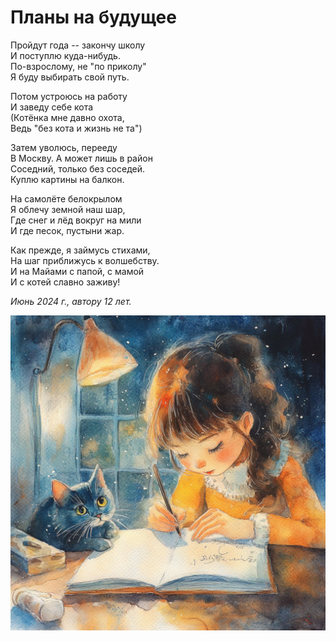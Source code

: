 # Планы на будущее

Пройдут года -- закончу школу  
И поступлю куда-нибудь.  
По-взрослому, не "по приколу"  
Я буду выбирать свой путь.

Потом устроюсь на работу  
И заведу себе кота  
(Котёнка мне давно охота,  
Ведь "без кота и жизнь не та")

Затем уволюсь, перееду  
В Москву. А может лишь в район  
Соседний, только без соседей.  
Куплю картины на балкон.

На самолёте белокрылом  
Я облечу земной наш шар,  
Где снег и лёд вокруг на мили  
И где песок, пустыни жар.

Как прежде, я займусь стихами,  
На шаг приближусь к волшебству.  
И на Майами с папой, с мамой  
И с котей славно заживу!

*Июнь 2024 г., автору 12 лет.*

![Планы на будущее](../images/plans.jpg)
